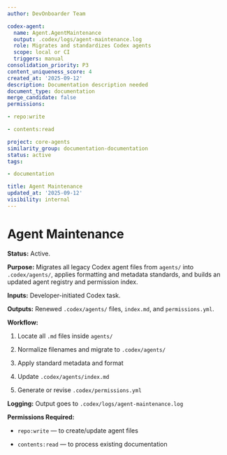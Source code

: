 ```yaml
---
author: DevOnboarder Team

codex-agent:
  name: Agent.AgentMaintenance
  output: .codex/logs/agent-maintenance.log
  role: Migrates and standardizes Codex agents
  scope: local or CI
  triggers: manual
consolidation_priority: P3
content_uniqueness_score: 4
created_at: '2025-09-12'
description: Documentation description needed
document_type: documentation
merge_candidate: false
permissions:

- repo:write

- contents:read

project: core-agents
similarity_group: documentation-documentation
status: active
tags:

- documentation

title: Agent Maintenance
updated_at: '2025-09-12'
visibility: internal
---
```


# Agent Maintenance

**Status:** Active.

**Purpose:** Migrates all legacy Codex agent files from `agents/` into `.codex/agents/`, applies formatting and metadata standards, and builds an updated agent registry and permission index.

**Inputs:** Developer-initiated Codex task.

**Outputs:** Renewed `.codex/agents/` files, `index.md`, and `permissions.yml`.

**Workflow:**

1. Locate all `.md` files inside `agents/`

2. Normalize filenames and migrate to `.codex/agents/`

3. Apply standard metadata and format

4. Update `.codex/agents/index.md`

5. Generate or revise `.codex/permissions.yml`

**Logging:** Output goes to `.codex/logs/agent-maintenance.log`

**Permissions Required:**

- `repo:write` — to create/update agent files

- `contents:read` — to process existing documentation
